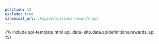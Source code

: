 ```yaml
---
position: 12
exclude: true
canonical_url: .#apidefinitions-rewards-api
---
```


{% include api-template.html api_data=site.data.apidefinitions.rewards_api %}
